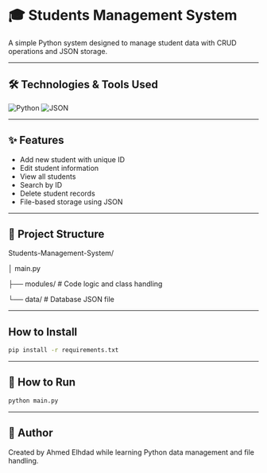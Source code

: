 


# 🎓 Students Management System

A simple Python system designed to manage student data with CRUD operations and JSON storage.

---

## 🛠️ Technologies & Tools Used

![Python](https://img.shields.io/badge/Python-3.x-blue?logo=python&logoColor=yellow)
![JSON](https://img.shields.io/badge/Data-JSON-darkgreen)

---

## ✨ Features

- Add new student with unique ID
- Edit student information
- View all students
- Search by ID
- Delete student records
- File-based storage using JSON

---

## 📂 Project Structure

Students-Management-System/

│ main.py

├── modules/ # Code logic and class handling

└── data/ # Database JSON file

---
## How to Install
```bash
pip install -r requirements.txt
```
---
## 🚀 How to Run

```bash
python main.py
```
------
## 👤 Author

Created by Ahmed Elhdad while learning Python data management and file handling.
